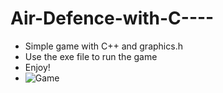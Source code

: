# Air-Defence-with-C----
- Simple game with C++ and graphics.h
- Use the exe file to run the game
- Enjoy!
- ![Game](https://user-images.githubusercontent.com/87051410/124943843-07959a00-e037-11eb-9f02-e13158784983.png)
